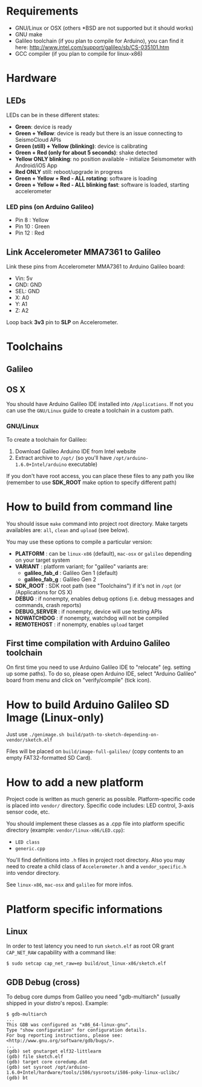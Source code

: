 # Requirements

* GNU/Linux or OSX (others \*BSD are not supported but it should works)
* GNU make
* Galileo toolchain (if you plan to compile for Arduino), you can find it here: http://www.intel.com/support/galileo/sb/CS-035101.htm
* GCC compiler (if you plan to compile for linux-x86)

# Hardware
## LEDs

LEDs can be in these different states:

* **Green**: device is ready
* **Green + Yellow**: device is ready but there is an issue connecting to SeismoCloud APIs
* **Green (still) + Yellow (blinking)**: device is calibrating
* **Green + Red (only for about 5 seconds)**: shake detected
* **Yellow ONLY blinking**: no position available - initialize Seismometer with Android/iOS App
* **Red ONLY** still: reboot/upgrade in progress
* **Green + Yellow + Red - ALL rotating**: software is loading
* **Green + Yellow + Red - ALL blinking fast**: software is loaded, starting accelerometer

### LED pins (on Arduino Galileo)

* Pin 8 : Yellow
* Pin 10 : Green
* Pin 12 : Red

## Link Accelerometer MMA7361 to Galileo

Link these pins from Accelerometer MMA7361 to Arduino Galileo board:

* Vin: 5v
* GND: GND
* SEL: GND
* X: A0
* Y: A1
* Z: A2

Loop back **3v3** pin to **SLP** on Accelerometer.

# Toolchains
## Galileo

## OS X

You should have Arduino Galileo IDE installed into `/Applications`. If not you can use the `GNU/Linux` guide to create a toolchain in a custom path.

### GNU/Linux

To create a toolchain for Galileo:

1. Download Galileo Arduino IDE from Intel website
2. Extract archive to `/opt/` (so you'll have `/opt/arduino-1.6.0+Intel/arduino` executable)

If you don't have root access, you can place these files to any path you like (remember to use **SDK_ROOT** make option to specify different path)

# How to build from command line

You should issue `make` command into project root directory. Make targets availables are: `all`, `clean` and `upload` (see below).

You may use these options to compile a particular version:

* **PLATFORM** : can be `linux-x86` (default), `mac-osx` or `galileo` depending on your target system
* **VARIANT** : platform variant; for "galileo" variants are:
	* **galileo_fab_d** : Galileo Gen 1 (default)
	* **galileo_fab_g** : Galileo Gen 2
* **SDK_ROOT** : SDK root path (see "Toolchains") if it's not in `/opt` (or /Applications for OS X)
* **DEBUG** : if nonempty, enables debug options (i.e. debug messages and commands, crash reports)
* **DEBUG_SERVER** : if nonempty, device will use testing APIs
* **NOWATCHDOG** : if nonempty, watchdog will not be compiled
* **REMOTEHOST** : if nonempty, enables `upload` target

## First time compilation with Arduino Galileo toolchain

On first time you need to use Arduino Galileo IDE to "relocate" (eg. setting up some paths).
To do so, please open Arduino IDE, select "Arduino Galileo" board from menu and click on "verify/compile" (tick icon).

# How to build Arduino Galileo SD Image (Linux-only)

Just use `./genimage.sh build/path-to-sketch-depending-on-vendor/sketch.elf`

Files will be placed on `build/image-full-galileo/` (copy contents to an empty FAT32-formatted SD Card).

# How to add a new platform

Project code is written as much generic as possible. Platform-specific code is placed into `vendor/` directory.
Specific code includes: LED control, 3-axis sensor code, etc.

You should implement these classes as a .cpp file into platform specific directory (example: `vendor/linux-x86/LED.cpp`):
* `LED class`
* `generic.cpp`

You'll find definitions into `.h` files in project root directory.
Also you may need to create a child class of `Accelerometer.h` and a `vendor_specific.h` into vendor directory.

See `linux-x86`, `mac-osx` and `galileo` for more infos.

# Platform specific informations

## Linux

In order to test latency you need to run `sketch.elf` as root OR grant `CAP_NET_RAW` capability with a command like:

    $ sudo setcap cap_net_raw=ep build/out_linux-x86/sketch.elf

## GDB Debug (cross)

To debug core dumps from Galileo you need "gdb-multiarch" (usually shipped in your distro's repos). Example:

    $ gdb-multiarch
    ...
    This GDB was configured as "x86_64-linux-gnu".
    Type "show configuration" for configuration details.
    For bug reporting instructions, please see:
    <http://www.gnu.org/software/gdb/bugs/>.
    ...
    (gdb) set gnutarget elf32-littlearm
    (gdb) file sketch.elf
    (gdb) target core coredump.dat
    (gdb) set sysroot /opt/arduino-1.6.0+Intel/hardware/tools/i586/sysroots/i586-poky-linux-uclibc/
    (gdb) bt

